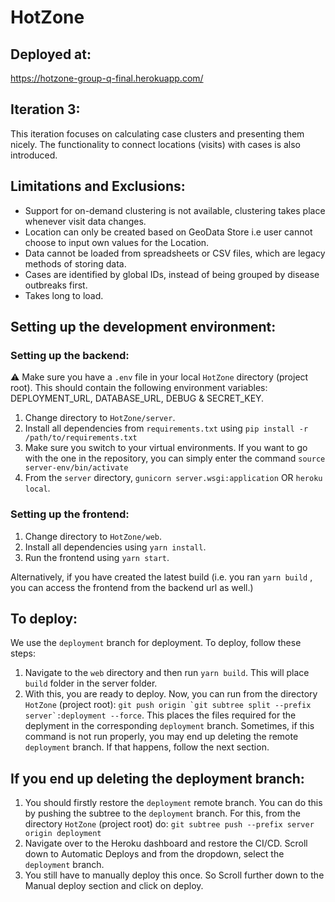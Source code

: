 # HotZone

## Deployed at:

https://hotzone-group-q-final.herokuapp.com/

## Iteration 3:

This iteration focuses on calculating case clusters and presenting them nicely. The functionality to connect locations (visits) with cases is also introduced.

## Limitations and Exclusions:

- Support for on-demand clustering is not available, clustering takes place whenever visit data changes.
- Location can only be created based on GeoData Store i.e user cannot choose to input own values for the Location.
- Data cannot be loaded from spreadsheets or CSV files, which are legacy methods of storing data.
- Cases are identified by global IDs, instead of being grouped by disease outbreaks first.
- Takes long to load.

## Setting up the development environment:

### Setting up the backend:

:warning: Make sure you have a `.env` file in your local `HotZone` directory (project root). This should contain the following environment variables: DEPLOYMENT_URL, DATABASE_URL, DEBUG & SECRET_KEY.

1. Change directory to `HotZone/server`.
2. Install all dependencies from `requirements.txt` using `pip install -r /path/to/requirements.txt`
3. Make sure you switch to your virtual environments. If you want to go with the one in the repository, you can simply enter the command `source server-env/bin/activate`
4. From the `server` directory, `gunicorn server.wsgi:application` OR `heroku local`.

### Setting up the frontend:

1. Change directory to `HotZone/web`.
2. Install all dependencies using `yarn install`.
3. Run the frontend using `yarn start`.

Alternatively, if you have created the latest build (i.e. you ran `yarn build` , you can access the frontend from the backend url as well.)

## To deploy:

We use the `deployment` branch for deployment. To deploy, follow these steps:

1. Navigate to the `web` directory and then run `yarn build`. This will place `build` folder in the server folder.
2. With this, you are ready to deploy. Now, you can run from the directory `HotZone` (project root):
   `` git push origin `git subtree split --prefix server`:deployment --force ``.
   This places the files required for the deplyment in the corresponding `deployment` branch.
   Sometimes, if this command is not run properly, you may end up deleting the remote `deployment` branch. If that happens, follow the next section.

## If you end up deleting the deployment branch:

1. You should firstly restore the `deployment` remote branch. You can do this by pushing the subtree to the `deployment` branch. For this, from the directory `HotZone` (project root) do:
   `git subtree push --prefix server origin deployment`
2. Navigate over to the Heroku dashboard and restore the CI/CD. Scroll down to Automatic Deploys and from the dropdown, select the `deployment` branch.
3. You still have to manually deploy this once. So Scroll further down to the Manual deploy section and click on deploy.
